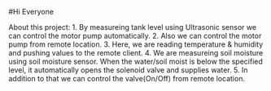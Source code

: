 #Hi Everyone

About this project:
    1. By measureing tank level using Ultrasonic sensor we can control the motor pump automatically.
    2. Also we can control the motor pump from remote location.
    3. Here, we are reading temperature & humidity and pushing values to the remote client.
	4. We are measureing soil moisture using soil moisture sensor. When the water/soil moist is below the
		specified level, it automatically opens the solenoid valve and supplies water.
	5. In addition to that we can control the valve(On/Off) from remote location.